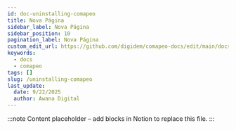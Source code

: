 ```yaml
---
id: doc-uninstalling-comapeo
title: Nova Página
sidebar_label: Nova Página
sidebar_position: 10
pagination_label: Nova Página
custom_edit_url: https://github.com/digidem/comapeo-docs/edit/main/docs/getting-started-essentials/uninstalling-comapeo.md
keywords:
  - docs
  - comapeo
tags: []
slug: /uninstalling-comapeo
last_update:
  date: 9/22/2025
  author: Awana Digital
---
```


<!-- Placeholder content generated automatically because the Notion page is missing a Website Block. -->

:::note
Content placeholder – add blocks in Notion to replace this file.
:::
